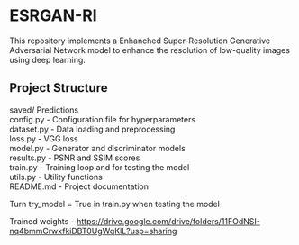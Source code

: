 # ESRGAN-RI

This repository implements a Enhanched Super-Resolution Generative Adversarial Network model to enhance the resolution of low-quality images using deep learning.

## Project Structure
saved/ Predictions  
config.py - Configuration file for hyperparameters   
dataset.py - Data loading and preprocessing  
loss.py - VGG loss  
model.py - Generator and discriminator models  
results.py - PSNR and SSIM scores  
train.py - Training loop and for testing the model  
utils.py - Utility functions  
README.md - Project documentation  

Turn try_model = True in train.py when testing the model

Trained weights - https://drive.google.com/drive/folders/11FOdNSI-nq4bmmCrwxfkiDBT0UgWqKlL?usp=sharing
